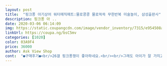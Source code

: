 ```yaml
---
layout: post 
title:  "핑크퐁 아기상어 워터매직매트:물로콩콩 물로쓱쓱 무한반복 미술놀이, 삼성출판사" 
description: 핑크퐁 아 ..
date: 2020-03-06 06:14:09 
img: https://static.coupangcdn.com/image/vendor_inventory/7315/e954508ae0c5e9d45b4d1a3ccc7ae41759aacebda9d66d970e505e390b8e.jpg 
linkUrl: https://coupa.ng/bsC5mv 
categories: [1020] 
color: 03A9F4 
price: 36000 
author: Ask View Shop 
cont:  "●구매후기●<br/>26갤 핑크퐁쟁이 좋아하네요.<br/><br/>그래도 아이가 잘 가지고 놀아서 좋네요~!<br/>붓이 전에 책으로 나온건 금방 못쓰게되서 별로였는데<br/>설명서가 없어서 한참 공부했네요.<br/>.<br/>;;<br/>쉽게하기 편해요.<br/><br/>애기가 물먹다가 판에 흘려서 알았어요... <br/><br/>어떻게 설명서도 없는지... <br/><br/>이번건 좋네요.<br/><br/>질좋고 일단 아이들이 너무 좋아하고 낙서를 맘껏할수있어서 너무 좋아요~물로 예쁘게 그려지는것이니 물기가 사라지면 금방 다시 그릴수있어서 너무 좋아요 남매들끼리 둘이서 아주신나게 그리고 놀았어요<br/>26갤 핑크퐁쟁이 좋아하네요.<br/><br/>그래도 아이가 잘 가지고 놀아서 좋네요~!<br/>붓이 전에 책으로 나온건 금방 못쓰게되서 별로였는데<br/>설명서가 없어서 한참 공부했네요.<br/>.<br/>;;<br/>쉽게하기 편해요.<br/><br/>애기가 물먹다가 판에 흘려서 알았어요... <br/><br/>어떻게 설명서도 없는지... <br/><br/>이번건 좋네요.<br/><br/>질좋고 일단 아이들이 너무 좋아하고 낙서를 맘껏할수있어서 너무 좋아요~물로 예쁘게 그려지는것이니 물기가 사라지면 금방 다시 그릴수있어서 너무 좋아요 남매들끼리 둘이서 아주신나게 그리고 놀았어요<br/>" 
---
```

